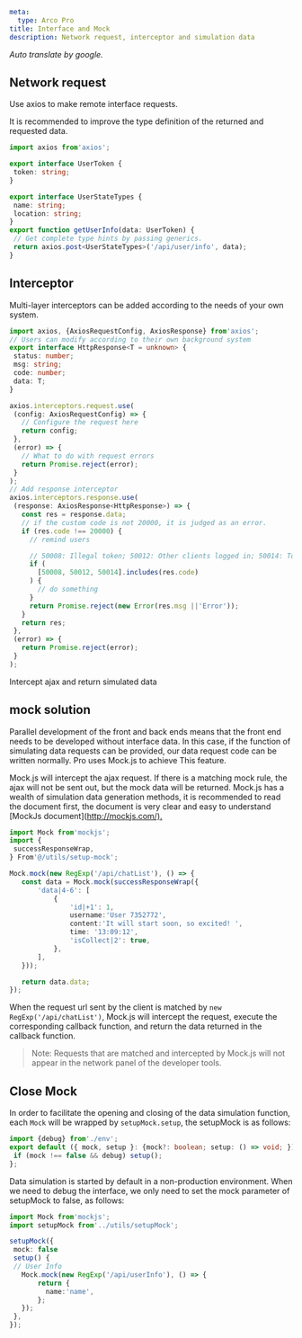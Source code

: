 ```yaml
meta:
  type: Arco Pro
title: Interface and Mock
description: Network request, interceptor and simulation data
```

*Auto translate by google.*

## Network request

Use axios to make remote interface requests.

It is recommended to improve the type definition of the returned and requested data.

 ```ts
import axios from'axios';

export interface UserToken {
  token: string;
}

export interface UserStateTypes {
  name: string;
  location: string;
}
export function getUserInfo(data: UserToken) {
  // Get complete type hints by passing generics.
  return axios.post<UserStateTypes>('/api/user/info', data);
}
```

## Interceptor

Multi-layer interceptors can be added according to the needs of your own system.

 ```ts
import axios, {AxiosRequestConfig, AxiosResponse} from'axios';
// Users can modify according to their own background system
export interface HttpResponse<T = unknown> {
  status: number;
  msg: string;
  code: number;
  data: T;
}

axios.interceptors.request.use(
  (config: AxiosRequestConfig) => {
    // Configure the request here
    return config;
  },
  (error) => {
    // What to do with request errors
    return Promise.reject(error);
  }
);
// Add response interceptor
axios.interceptors.response.use(
  (response: AxiosResponse<HttpResponse>) => {
    const res = response.data;
    // if the custom code is not 20000, it is judged as an error.
    if (res.code !== 20000) {
      // remind users

      // 50008: Illegal token; 50012: Other clients logged in; 50014: Token expired;
      if (
        [50008, 50012, 50014].includes(res.code)
      ) {
        // do something
      }
      return Promise.reject(new Error(res.msg ||'Error'));
    }
    return res;
  },
  (error) => {
    return Promise.reject(error);
  }
);
```

Intercept ajax and return simulated data

## mock solution

Parallel development of the front and back ends means that the front end needs to be developed without interface data. In this case, if the function of simulating data requests can be provided, our data request code can be written normally. Pro uses Mock.js to achieve This feature.

Mock.js will intercept the ajax request. If there is a matching mock rule, the ajax will not be sent out, but the mock data will be returned. Mock.js has a wealth of simulation data generation methods, it is recommended to read the document first, the document is very clear and easy to understand [MockJs document](<http://mockjs.com/).>

 ```ts
import Mock from'mockjs';
import {
  successResponseWrap,
} From'@/utils/setup-mock';

Mock.mock(new RegExp('/api/chatList'), () => {
    const data = Mock.mock(successResponseWrap({
        'data|4-6': [
            {
                'id|+1': 1,
                username:'User 7352772',
                content:'It will start soon, so excited! ',
                time: '13:09:12',
                'isCollect|2': true,
            },
        ],
    }));

    return data.data;
});
```

When the request url sent by the client is matched by `new RegExp('/api/chatList')`, Mock.js will intercept the request, execute the corresponding callback function, and return the data returned in the callback function.

> Note: Requests that are matched and intercepted by Mock.js will not appear in the network panel of the developer tools.

## Close Mock

In order to facilitate the opening and closing of the data simulation function, each `Mock` will be wrapped by `setupMock.setup`, the setupMock is as follows:

 ```ts
import {debug} from'./env';
export default ({ mock, setup }: {mock?: boolean; setup: () => void; }) => {
  if (mock !== false && debug) setup();
};
```

Data simulation is started by default in a non-production environment. When we need to debug the interface, we only need to set the mock parameter of setupMock to false, as follows:

 ```ts
import Mock from'mockjs';
import setupMock from'../utils/setupMock';

setupMock({
  mock: false
  setup() {
  // User Info
    Mock.mock(new RegExp('/api/userInfo'), () => {
        return {
          name:'name',
        };
    });
  },
});
```
